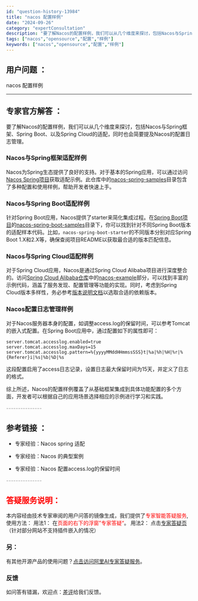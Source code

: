 ```yaml
---
id: "question-history-13984"
title: "nacos 配置样例"
date: "2024-09-26"
category: "expertConsultation"
description: "要了解Nacos的配置样例，我们可以从几个维度来探讨，包括Nacos与Spring框架、Spring Boot、以及Spring Cloud的适配，同时也会简要提及Nacos的配置日志管理。### Nacos与Spring框架适配样例Nacos为Spring生态提供了良好的支持。对于基本的Sprin"
tags: ["nacos","opensource","配置","样例"]
keywords: ["nacos","opensource","配置","样例"]
---
```


## 用户问题 ： 
 nacos 配置样例  

---------------
## 专家官方解答 ：

要了解Nacos的配置样例，我们可以从几个维度来探讨，包括Nacos与Spring框架、Spring Boot、以及Spring Cloud的适配，同时也会简要提及Nacos的配置日志管理。

### Nacos与Spring框架适配样例
Nacos为Spring生态提供了良好的支持。对于基本的Spring应用，可以通过访问[Nacos Spring项目](https://github.com/nacos-group/nacos-spring-project)获取适配示例。此仓库中的[nacos-spring-samples](https://github.com/nacos-group/nacos-spring-project/tree/develop/nacos-spring-samples)目录包含了多种配置和使用样例，帮助开发者快速上手。

### Nacos与Spring Boot适配样例
针对Spring Boot应用，Nacos提供了starter来简化集成过程。在[Spring Boot项目](https://github.com/nacos-group/nacos-spring-boot-project)的[nacos-spring-boot-samples](https://github.com/nacos-group/nacos-spring-boot-project/tree/master/nacos-spring-boot-samples)目录下，你可以找到针对不同Spring Boot版本的适配样本代码。比如，`nacos-spring-boot-starter`的不同版本分别对应Spring Boot 1.X和2.X等，确保查阅项目README以获取最合适的版本匹配信息。

### Nacos与Spring Cloud适配样例
对于Spring Cloud应用，Nacos是通过Spring Cloud Alibaba项目进行深度整合的。访问[Spring Cloud Alibaba仓库](https://github.com/alibaba/spring-cloud-alibaba)中的[nacos-example](https://github.com/alibaba/spring-cloud-alibaba/tree/2022.x/spring-cloud-alibaba-examples/nacos-example)部分，可以找到丰富的示例代码，涵盖了服务发现、配置管理等功能的实现。同时，考虑到Spring Cloud版本多样性，务必参考[版本说明文档](https://sca.aliyun.com/zh-cn/docs/next/overview/version-explain)以选取合适的依赖版本。

### Nacos配置日志管理样例
对于Nacos服务器本身的配置，如调整access.log的保留时间，可以参考Tomcat的嵌入式配置。在Spring Boot应用中，通过配置如下的属性即可：
```properties
server.tomcat.accesslog.enabled=true
server.tomcat.accesslog.maxDays=15
server.tomcat.accesslog.pattern=%{yyyyMMddHHmmssSSS}t|%a|%h|%H|%r|%{Referer}i|%s|%b|%D|%s
```
这段配置启用了access日志记录，设置日志最大保留时间为15天，并定义了日志的格式。

综上所述，Nacos的配置样例覆盖了从基础框架集成到具体功能配置的多个方面，开发者可以根据自己的应用场景选择相应的示例进行学习和实践。


<font color="#949494">---------------</font> 


## 参考链接 ：

* 专家经验：Nacos spring 适配 
 
 * 专家经验：Nacos 的典型案例 
 
 * 专家经验：Nacos 配置access.log的保留时间 


 <font color="#949494">---------------</font> 
 


## <font color="#FF0000">答疑服务说明：</font> 

本内容经由技术专家审阅的用户问答的镜像生成，我们提供了<font color="#FF0000">专家智能答疑服务</font>,使用方法：
用法1： 在<font color="#FF0000">页面的右下的浮窗”专家答疑“</font>。
用法2： 点击[专家答疑页](https://answer.opensource.alibaba.com/docs/intro)（针对部分网站不支持插件嵌入的情况）
### 另：


有其他开源产品的使用问题？[点击访问阿里AI专家答疑服务](https://answer.opensource.alibaba.com/docs/intro)。
### 反馈
如问答有错漏，欢迎点：[差评](https://ai.nacos.io/user/feedbackByEnhancerGradePOJOID?enhancerGradePOJOId=13988)给我们反馈。
